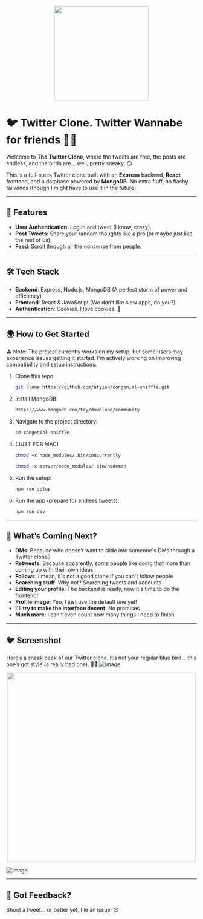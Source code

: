 <p align="center">
  <img src="https://github.com/user-attachments/assets/3229357e-b7ff-4f23-bf31-4ea9a7648347" width="250" height="250" />
</p>

# 🐦 **Twitter Clone. Twitter Wannabe for friends** 🕵️‍♂️

Welcome to **The Twitter Clone**, where the tweets are free, the posts are endless, and the birds are... well, pretty sneaky. 😏

This is a full-stack Twitter clone built with an **Express** backend, **React** frontend, and a database powered by **MongoDB**. No extra fluff, no flashy tailwinds (though I might have to use it in the future). 

---

## 🚀 Features
- **User Authentication**: Log in and tweet (I know, crazy).
- **Post Tweets**: Share your random thoughts like a pro (or maybe just like the rest of us).
- **Feed**: Scroll through all the nonsense from people.

---

## 🛠️ Tech Stack
- **Backend**: Express, Node.js, MongoDB (A perfect storm of power and efficiency)
- **Frontend**: React & JavaScript (We don’t like slow apps, do you?)
- **Authentication**: Cookies. I love cookies. 🍪

---

## 🌍 How to Get Started

⚠️ Note: The project currently works on my setup, but some users may experience issues getting it started. I'm actively working on improving compatibility and setup instructions.

1. Clone this repo:
   ```bash
   git clone https://github.com/atyion/congenial-sniffle.git
   ```
2. Install MongoDB:
   ```bash
   https://www.mongodb.com/try/download/community
   ```

3. Navigate to the project directory:
   ```bash
   cd congenial-sniffle
   ```
4. (JUST FOR MAC)
   ```bash
   chmod +x node_modules/.bin/concurrently
   ```
   ```bash
   chmod +x server/node_modules/.bin/nodemon
   ```
5. Run the setup:
   ```bash
   npm run setup
   ```

7. Run the app (prepare for endless tweets):
   ```bash
   npm run dev
   ```

---

## 🎯 What’s Coming Next?

- **DMs**: Because who doesn’t want to slide into someone's DMs through a Twitter clone?
- **Retweets**: Because apparently, some people like doing that more than coming up with their own ideas.
- **Follows**: I mean, it's not a good clone if you can't follow people
- **Searching stuff**: Why not? Searching tweets and accounts
- **Editing your profile**: The backend is ready, now it's time to do the frontend!
- **Profile image**: Yep, I just use the default one yet!
- **I'll try to make the interface decent**: No promises
- **Much more**: I can't even count how many things I need to finish

---

## 🐦 Screenshot

Here’s a sneak peek of our Twitter clone. It’s not your regular blue bird... this one’s got style (a really bad one). 🕵️‍♂️
![image](https://github.com/user-attachments/assets/49bcc5d4-9683-49c1-b115-a70caa716166)
<p align="center">
  <img src="https://github.com/user-attachments/assets/149ff31e-95b5-464f-9163-172b37821b5b" height="500" />
</p>

![image](https://github.com/user-attachments/assets/593bc1bc-5bfb-4ada-a145-e0ab9b45545d)





---

## 🤔 Got Feedback?

Shoot a tweet… or better yet, file an issue! 😎

